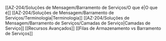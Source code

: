 [[AZ-204/Soluções de Mensagem/Barramento de Serviços/O que é|O que é]]
[[AZ-204/Soluções de Mensagem/Barramento de Serviços/Terminologia|Terminologia]]
[[AZ-204/Soluções de Mensagem/Barramento de Serviços/Camadas de Serviço|Camadas de Serviço]]
[[Recursos Avançados]]
[[Filas de Armazenamento vs Barramento de Serviços]]


